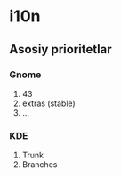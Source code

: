 # i10n 

## Asosiy prioritetlar

### Gnome

1. 43
2. extras (stable)
3. ...

### KDE

1. Trunk
2. Branches

